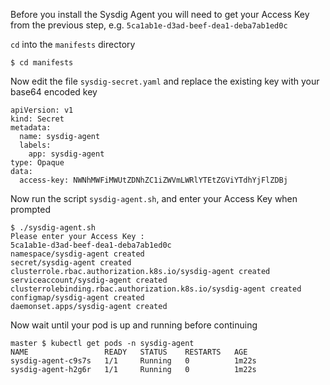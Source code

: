 


Before you install the Sysdig Agent you will need to get your Access Key from the previous step, e.g. `5ca1ab1e-d3ad-beef-dea1-deba7ab1ed0c`

`cd` into the `manifests` directory

```
$ cd manifests
```

Now edit the file `sysdig-secret.yaml` and replace the existing key with your base64 encoded key

```
apiVersion: v1
kind: Secret
metadata:
  name: sysdig-agent
  labels:
    app: sysdig-agent
type: Opaque
data:
  access-key: NWNhMWFiMWUtZDNhZC1iZWVmLWRlYTEtZGViYTdhYjFlZDBj
```

Now run the script `sysdig-agent.sh`, and enter your Access Key when prompted

```
$ ./sysdig-agent.sh
Please enter your Access Key :
5ca1ab1e-d3ad-beef-dea1-deba7ab1ed0c
namespace/sysdig-agent created
secret/sysdig-agent created
clusterrole.rbac.authorization.k8s.io/sysdig-agent created
serviceaccount/sysdig-agent created
clusterrolebinding.rbac.authorization.k8s.io/sysdig-agent created
configmap/sysdig-agent created
daemonset.apps/sysdig-agent created
```

Now wait until your pod is up and running before continuing

```
master $ kubectl get pods -n sysdig-agent
NAME                 READY   STATUS    RESTARTS   AGE
sysdig-agent-c9s7s   1/1     Running   0          1m22s
sysdig-agent-h2g6r   1/1     Running   0          1m22s
```
